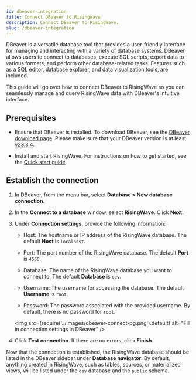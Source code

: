 ```yaml
---
id: dbeaver-integration
title: Connect DBeaver to RisingWave
description: Connect DBeaver to RisingWave.
slug: /dbeaver-integration
---
```

<head>
  <link rel="canonical" href="https://docs.risingwave.com/docs/current/dbeaver-integration/" />
</head>

DBeaver is a versatile database tool that provides a user-friendly interface for managing and interacting with a variety of database systems. DBeaver allows users to connect to databases, execute SQL scripts, export data to various formats, and perform other database-related tasks. Features such as a SQL editor, database explorer, and data visualization tools, are included.

This guide will go over how to connect DBeaver to RisingWave so you can seamlessly manage and query RisingWave data with DBeaver's intuitive interface.

## Prerequisites

- Ensure that DBeaver is installed. To download DBeaver, see the [DBeaver download page](https://dbeaver.io/download/). Please make sure that your DBeaver version is at least [v23.3.4](https://dbeaver.io/2024/02/04/dbeaver-23-3-4/).

- Install and start RisingWave. For instructions on how to get started, see the [Quick start guide](/get-started.md).

## Establish the connection

1. In DBeaver, from the menu bar, select **Database > New database connection**.

2. In the **Connect to a database** window, select **RisingWave**. Click **Next**.

3. Under **Connection settings**, provide the following information:

    - Host: The hostname or IP address of the RisingWave database. The default **Host** is `localhost`.

    - Port: The port number of the RisingWave database. The default **Port** is `4566`.

    - Database: The name of the RisingWave database you want to connect to. The default **Database** is `dev`.

    - Username: The username for accessing the database. The default **Username** is `root`.

    - Password: The password associated with the provided username. By default, there is no password for `root`.

    <img
    src={require('../images/dbeaver-connect-pg.png').default}
    alt="Fill in connection settings in DBeaver"
    />

4. Click **Test connection**. If there are no errors, click **Finish**.

Now that the connection is established, the RisingWave database should be listed in the DBeaver sidebar under **Database navigator**. By default, anything created in RisingWave, such as tables, sources, or materialized views, will be listed under the `dev` database and the `public` schema.
